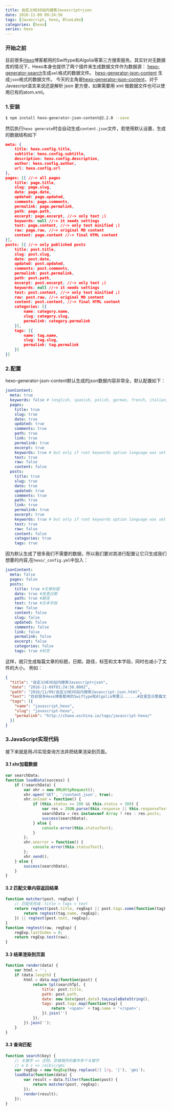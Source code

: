 ```yaml
---
title: 自定义HEXO站内搜索Javascript+json
date: 2016-11-09 09:24:56
tags: [Javascript, hexo, BlueLake]
categories: [hexo]
series: hexo
---
```


### 开始之前

目前很多[Hexo](https://hexo.io/)博客都用的Swiftype和Algolia等第三方搜索服务。其实针对无数据库的情况下，Hexo本身也提供了两个插件来生成数据文件作为数据源：
    [hexo-generator-search](https://github.com/PaicHyperionDev/hexo-generator-search)生成`xml`格式的数据文件。
    [hexo-generator-json-content](https://github.com/alexbruno/hexo-generator-json-content) 生成`json`格式的数据文件。 
今天的主角是[hexo-generator-json-content](https://github.com/alexbruno/hexo-generator-json-content)，对于 Javascript语言来说还是解析 json 更方便，如果需要用 xml 做数据文件也可以使用已有的atom.xml。
<!-- more -->
### 1.安装 

``` bash 
$ npm install hexo-generator-json-content@2.2.0 --save
```
然后执行`hexo generate`时会自动生成`content.json`文件，若使用默认设置，生成的数据结构如下 
``` json
meta: {
    title: hexo.config.title,
    subtitle: hexo.config.subtitle,
    description: hexo.config.description,
    author: hexo.config.author,
    url: hexo.config.url
},
pages: [{ //-> all pages
    title: page.title,
    slug: page.slug,
    date: page.date,
    updated: page.updated,
    comments: page.comments,
    permalink: page.permalink,
    path: page.path,
    excerpt: page.excerpt, //-> only text ;)
    keywords: null //-> it needs settings
    text: page.content, //-> only text minified ;)
    raw: page.raw, //-> original MD content
    content: page.content //-> final HTML content
}],
posts: [{ //-> only published posts
    title: post.title,
    slug: post.slug,
    date: post.date,
    updated: post.updated,
    comments: post.comments,
    permalink: post.permalink,
    path: post.path,
    excerpt: post.excerpt, //-> only text ;)
    keywords: null //-> it needs settings
    text: post.content, //-> only text minified ;)
    raw: post.raw, //-> original MD content
    content: post.content, //-> final HTML content
    categories: [{
        name: category.name,
        slug: category.slug,
        permalink: category.permalink
    }],
    tags: [{
        name: tag.name,
        slug: tag.slug,
        permalink: tag.permalink
    }]
}]
```
### 2.配置 

hexo-generator-json-content默认生成的json数据内容非常全，默认配置如下：
``` yml
jsonContent:
  meta: true
  keywords: false # (english, spanish, polish, german, french, italian, dutch, russian, portuguese, swedish)
  pages:
    title: true
    slug: true
    date: true
    updated: true
    comments: true
    path: true
    link: true
    permalink: true
    excerpt: true
    keywords: true # but only if root keywords option language was set
    text: true
    raw: false
    content: false
  posts:
    title: true
    slug: true
    date: true
    updated: true
    comments: true
    path: true
    link: true
    permalink: true
    excerpt: true
    keywords: true # but only if root keywords option language was set
    text: true
    raw: false
    content: false
    categories: true
    tags: true
```
因为默认生成了很多我们不需要的数据，所以我们要对其进行配置让它只生成我们想要的内容,在`hexo/_config.yml`中加入：
``` yml
jsonContent:
  meta: false
  pages: false
  posts:
    title: true #文章标题
    date: true #发表日期
    path: true #路径
    text: true #文本字段
    raw: false
    content: false
    slug: false
    updated: false
    comments: false
    link: false
    permalink: false
    excerpt: false
    categories: false
    tags: true #标签
```
这样，就只生成每篇文章的标题，日期，路径，标签和文本字段，同时也减小了文件的大小。
例如：
``` json
{
  "title": "自定义HEXO站内搜索Javascript+json",
  "date": "2016-11-09T01:24:56.000Z",
  "path": "2016/11/09/自定义HEXO站内搜索Javascript-json.html",
  "text": "目前很多Hexo博客都用的Swiftype和Algolia等第三......#这里显示整篇文章的内容",
  "tags": [{
    "name": "javascript,hexo",
    "slug": "javascript-hexo",
    "permalink": "http://chaoo.oschina.io/tags/javascript-hexo/"
  }]
}
```
### 3.JavaScript实现代码

接下来就是用JS实现查询方法并把结果渲染到页面。
#### 3.1 xhr加载数据
``` javascript
var searchData;
function loadData(success) {
    if (!searchData) {
        var xhr = new XMLHttpRequest();
        xhr.open('GET', '/content.json', true);
        xhr.onload = function() {
            if (this.status >= 200 && this.status < 300) {
                var res = JSON.parse(this.response || this.responseText);
                searchData = res instanceof Array ? res : res.posts;
                success(searchData);
            } else {
                console.error(this.statusText);
            }
        };
        xhr.onerror = function() {
            console.error(this.statusText);
        };
        xhr.send();
    } else {
        success(searchData);
    }
}
```
#### 3.2 匹配文章内容返回结果
``` javascript
function matcher(post, regExp) {
    // 匹配优先级：title > tags > text
    return regtest(post.title, regExp) || post.tags.some(function(tag) {
        return regtest(tag.name, regExp);
    }) || regtest(post.text, regExp);
}
function regtest(raw, regExp) {
    regExp.lastIndex = 0;
    return regExp.test(raw);
}
```
#### 3.3 结果渲染到页面
``` javascript
function render(data) {
    var html = '';
    if (data.length) {
        html = data.map(function(post) {
            return tpl(searchTpl, {
                title: post.title,
                path: post.path,
                date: new Date(post.date).toLocaleDateString(),
                tags: post.tags.map(function(tag) {
                    return '<span>' + tag.name + '</span>';
                }).join('')
            });
        }).join('');
    } 
}
```
#### 3.3 查询匹配
``` javascript
function search(key) {
    // 关键字 => 正则，空格隔开的看作多个关键字
    // a b c => /a|b|c/gmi
    var regExp = new RegExp(key.replace(/[ ]/g, '|'), 'gmi');
    loadData(function(data) {
        var result = data.filter(function(post) {
            return matcher(post, regExp);
        });
        render(result);
    });
}
```
